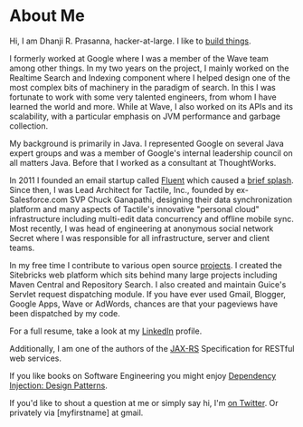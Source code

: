 <meta noindex/>
<meta published="29 May 2011"/>
<meta tag="personal">

# About Me

Hi, I am Dhanji R. Prasanna, hacker-at-large. I like to [build things](http://rethrick.com/p/projects).

I formerly worked at Google where I was a member of the Wave team among other things. In my two
years on the project, I mainly worked on the Realtime Search and Indexing component where I
helped design one of the most complex bits of machinery in the paradigm of search. In this I
 was fortunate to work with some very talented engineers, from whom I have learned the world and
 more. While at Wave, I also worked on its APIs and its scalability, with a
 particular emphasis on JVM performance and garbage collection.

My background is primarily in Java. I represented Google on several Java expert groups and was a
member of Google's internal leadership council on all matters Java. Before that I worked as a
consultant at ThoughtWorks.

In 2011 I founded an email startup called [Fluent](http://fluent.io) which caused a [brief splash](http://rethrick.com/p/projects). Since then, I was Lead Architect for Tactile, Inc., founded by ex-Salesforce.com SVP Chuck Ganapathi, designing their data synchronization platform and many aspects of Tactile's innovative "personal cloud" infrastructure including multi-edit data concurrency and offline mobile sync. Most recently, I was head of engineering at anonymous social network Secret where I was responsible for all infrastructure, server and client teams.

In my free time I contribute to various open source [projects](/p/projects).
I created the Sitebricks web platform which sits behind many large projects including Maven
Central and Repository Search. I also created and maintain Guice's Servlet request dispatching
module. If you have ever used Gmail, Blogger, Google Apps, Wave or AdWords, chances are that
your pageviews have been dispatched by my code.

For a full resume, take a look at my [LinkedIn](http://linkedin.com/in/dhanji) profile.

Additionally, I am one of the authors of the [JAX-RS](http://en.wikipedia.org/wiki/Java_API_for_RESTful_Web_Services)
 Specification for RESTful web services.

If you like books on Software Engineering you might enjoy [Dependency Injection: Design Patterns](http://manning.com/prasanna).

If you'd like to shout a question at me or simply say hi, I'm [on Twitter](http://twitter.com/dhanji).
 Or privately via [myfirstname] at gmail.
